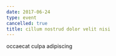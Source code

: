 ```yaml
---
date: 2017-06-24
type: event
cancelled: true
title: cillum nostrud dolor velit nisi
---
```

occaecat culpa adipiscing